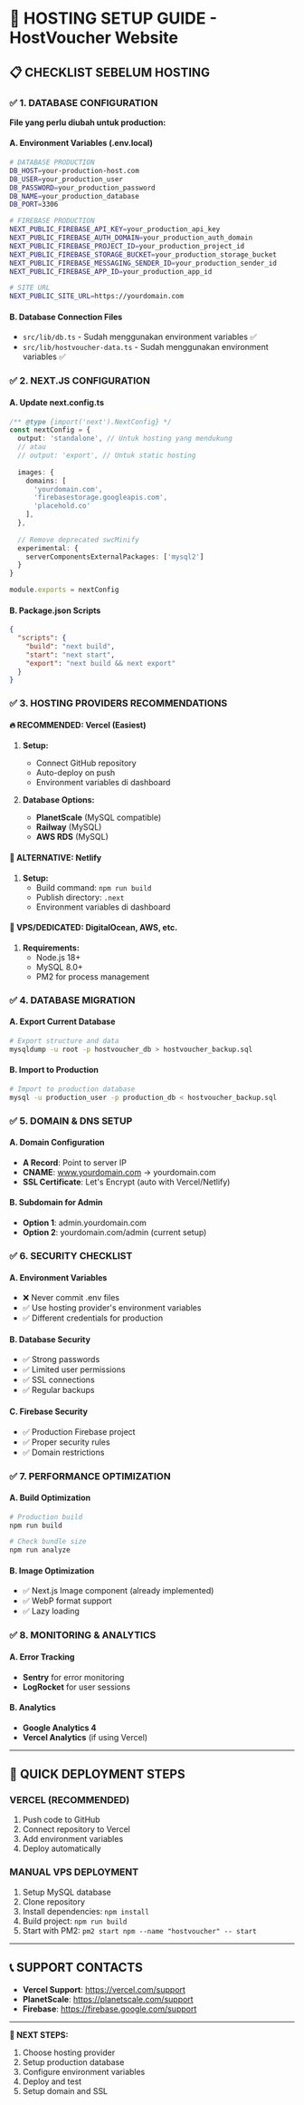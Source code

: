 # 🚀 HOSTING SETUP GUIDE - HostVoucher Website

## 📋 **CHECKLIST SEBELUM HOSTING**

### ✅ **1. DATABASE CONFIGURATION**

**File yang perlu diubah untuk production:**

#### **A. Environment Variables (.env.local)**
```bash
# DATABASE PRODUCTION
DB_HOST=your-production-host.com
DB_USER=your_production_user
DB_PASSWORD=your_production_password
DB_NAME=your_production_database
DB_PORT=3306

# FIREBASE PRODUCTION
NEXT_PUBLIC_FIREBASE_API_KEY=your_production_api_key
NEXT_PUBLIC_FIREBASE_AUTH_DOMAIN=your_production_auth_domain
NEXT_PUBLIC_FIREBASE_PROJECT_ID=your_production_project_id
NEXT_PUBLIC_FIREBASE_STORAGE_BUCKET=your_production_storage_bucket
NEXT_PUBLIC_FIREBASE_MESSAGING_SENDER_ID=your_production_sender_id
NEXT_PUBLIC_FIREBASE_APP_ID=your_production_app_id

# SITE URL
NEXT_PUBLIC_SITE_URL=https://yourdomain.com
```

#### **B. Database Connection Files**
- `src/lib/db.ts` - Sudah menggunakan environment variables ✅
- `src/lib/hostvoucher-data.ts` - Sudah menggunakan environment variables ✅

### ✅ **2. NEXT.JS CONFIGURATION**

#### **A. Update next.config.ts**
```typescript
/** @type {import('next').NextConfig} */
const nextConfig = {
  output: 'standalone', // Untuk hosting yang mendukung
  // atau
  // output: 'export', // Untuk static hosting
  
  images: {
    domains: [
      'yourdomain.com',
      'firebasestorage.googleapis.com',
      'placehold.co'
    ],
  },
  
  // Remove deprecated swcMinify
  experimental: {
    serverComponentsExternalPackages: ['mysql2']
  }
}

module.exports = nextConfig
```

#### **B. Package.json Scripts**
```json
{
  "scripts": {
    "build": "next build",
    "start": "next start",
    "export": "next build && next export"
  }
}
```

### ✅ **3. HOSTING PROVIDERS RECOMMENDATIONS**

#### **🔥 RECOMMENDED: Vercel (Easiest)**
1. **Setup:**
   - Connect GitHub repository
   - Auto-deploy on push
   - Environment variables di dashboard

2. **Database Options:**
   - **PlanetScale** (MySQL compatible)
   - **Railway** (MySQL)
   - **AWS RDS** (MySQL)

#### **🚀 ALTERNATIVE: Netlify**
1. **Setup:**
   - Build command: `npm run build`
   - Publish directory: `.next`
   - Environment variables di dashboard

#### **💪 VPS/DEDICATED: DigitalOcean, AWS, etc.**
1. **Requirements:**
   - Node.js 18+
   - MySQL 8.0+
   - PM2 for process management

### ✅ **4. DATABASE MIGRATION**

#### **A. Export Current Database**
```bash
# Export structure and data
mysqldump -u root -p hostvoucher_db > hostvoucher_backup.sql
```

#### **B. Import to Production**
```bash
# Import to production database
mysql -u production_user -p production_db < hostvoucher_backup.sql
```

### ✅ **5. DOMAIN & DNS SETUP**

#### **A. Domain Configuration**
- **A Record**: Point to server IP
- **CNAME**: www.yourdomain.com → yourdomain.com
- **SSL Certificate**: Let's Encrypt (auto with Vercel/Netlify)

#### **B. Subdomain for Admin**
- **Option 1**: admin.yourdomain.com
- **Option 2**: yourdomain.com/admin (current setup)

### ✅ **6. SECURITY CHECKLIST**

#### **A. Environment Variables**
- ❌ Never commit .env files
- ✅ Use hosting provider's environment variables
- ✅ Different credentials for production

#### **B. Database Security**
- ✅ Strong passwords
- ✅ Limited user permissions
- ✅ SSL connections
- ✅ Regular backups

#### **C. Firebase Security**
- ✅ Production Firebase project
- ✅ Proper security rules
- ✅ Domain restrictions

### ✅ **7. PERFORMANCE OPTIMIZATION**

#### **A. Build Optimization**
```bash
# Production build
npm run build

# Check bundle size
npm run analyze
```

#### **B. Image Optimization**
- ✅ Next.js Image component (already implemented)
- ✅ WebP format support
- ✅ Lazy loading

### ✅ **8. MONITORING & ANALYTICS**

#### **A. Error Tracking**
- **Sentry** for error monitoring
- **LogRocket** for user sessions

#### **B. Analytics**
- **Google Analytics 4**
- **Vercel Analytics** (if using Vercel)

---

## 🚀 **QUICK DEPLOYMENT STEPS**

### **VERCEL (RECOMMENDED)**
1. Push code to GitHub
2. Connect repository to Vercel
3. Add environment variables
4. Deploy automatically

### **MANUAL VPS DEPLOYMENT**
1. Setup MySQL database
2. Clone repository
3. Install dependencies: `npm install`
4. Build project: `npm run build`
5. Start with PM2: `pm2 start npm --name "hostvoucher" -- start`

---

## 📞 **SUPPORT CONTACTS**

- **Vercel Support**: https://vercel.com/support
- **PlanetScale**: https://planetscale.com/support
- **Firebase**: https://firebase.google.com/support

---

**🎯 NEXT STEPS:**
1. Choose hosting provider
2. Setup production database
3. Configure environment variables
4. Deploy and test
5. Setup domain and SSL
